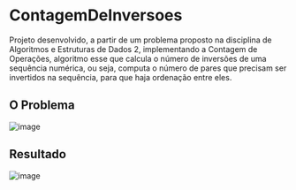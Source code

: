 # ContagemDeInversoes
Projeto desenvolvido, a partir de um problema proposto na disciplina de Algoritmos e Estruturas de Dados 2, implementando a Contagem de Operações, algoritmo esse que calcula o número de inversões de uma sequência numérica, ou seja, computa o número de pares que precisam ser invertidos na sequência, para que haja ordenação entre eles.

 ## O Problema
 ![image](https://user-images.githubusercontent.com/100099053/224518010-614caf75-5dc4-44c6-b365-fa95a5f6c6e2.png)

## Resultado
![image](https://user-images.githubusercontent.com/100099053/224518024-399738fc-e376-4ca0-8dd8-e870d161d0fb.png)
